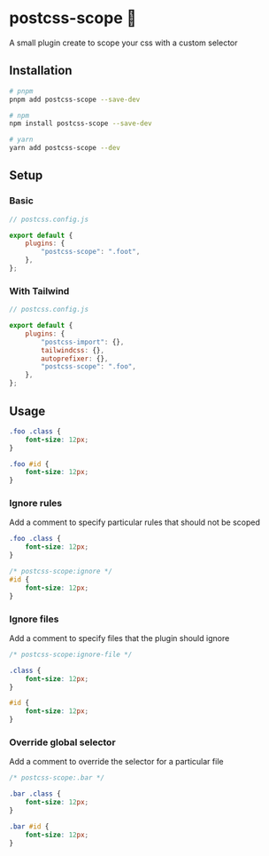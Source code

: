 # postcss-scope 🔭

A small plugin create to scope your css with a custom selector

## Installation
```bash
# pnpm
pnpm add postcss-scope --save-dev

# npm
npm install postcss-scope --save-dev

# yarn
yarn add postcss-scope --dev
```

## Setup

### Basic
```javascript
// postcss.config.js

export default {
    plugins: {
        "postcss-scope": ".foot",
    },
};
```

### With Tailwind
```javascript
// postcss.config.js

export default {
    plugins: {
        "postcss-import": {},
        tailwindcss: {},
        autoprefixer: {},
        "postcss-scope": ".foo",
    },
};
```

## Usage


```css
.foo .class {
    font-size: 12px;
}

.foo #id {
    font-size: 12px;
}
```

### Ignore rules

Add a comment to specify particular rules that should not be scoped

```css
.foo .class {
    font-size: 12px;
}

/* postcss-scope:ignore */
#id {
    font-size: 12px;
}
```

### Ignore files

Add a comment to specify files that the plugin should ignore

```css
/* postcss-scope:ignore-file */

.class {
    font-size: 12px;
}

#id {
    font-size: 12px;
}
```


### Override global selector

Add a comment to override the selector for a particular file

```css
/* postcss-scope:.bar */

.bar .class {
    font-size: 12px;
}

.bar #id {
    font-size: 12px;
}
```
